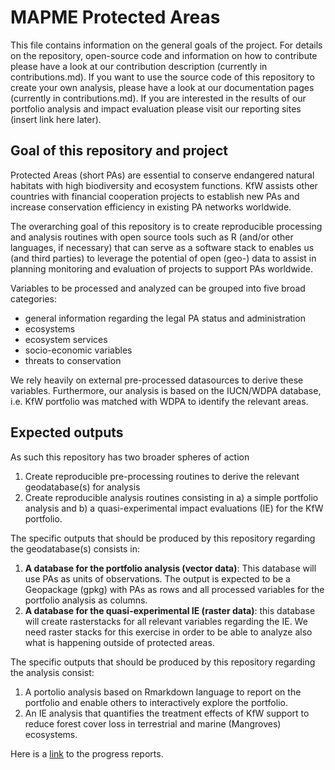 # MAPME Protected Areas
This file contains information on the general goals of the project. For details on the repository, open-source code and information on how to contribute please have a look at our contribution description (currently in contributions.md). If you want to use the source code of this repository to create your own analysis, please have a look at our documentation pages (currently in contributions.md). If you are interested in the results of our portfolio analysis and impact evaluation please visit our reporting sites (insert link here later). 

## Goal of this repository and project

Protected Areas (short PAs) are essential to conserve endangered natural habitats with high biodiversity and ecosystem functions. KfW assists other 
countries with financial cooperation projects to establish new PAs and increase conservation efficiency in existing PA networks worldwide. 

The overarching goal of this repository is to create reproducible processing and analysis routines with open source tools such as R 
(and/or other languages, if necessary) that can serve as a software stack to enables us (and third parties) to leverage the potential of open (geo-) data to assist in planning monitoring and evaluation of projects to support PAs worldwide. 

Variables to be processed and analyzed can be grouped into five broad categories:

* general information regarding the legal PA status and administration
* ecosystems
* ecosystem services
* socio-economic variables
* threats to conservation

We rely heavily on external pre-processed datasources to derive these variables. Furthermore, our analysis is based on the IUCN/WDPA database, i.e. KfW portfolio was matched with WDPA to identify the relevant areas. 

## Expected outputs 

As such this repository has two broader spheres of action
1. Create reproducible pre-processing routines to derive the relevant geodatabase(s) for analysis
2. Create reproducible analysis routines consisting in a) a simple portfolio analysis and b) a quasi-experimental impact evaluations (IE) for the KfW portfolio. 

The specific outputs that should be produced by this repository regarding the geodatabase(s) consists in:
1. **A database for the portfolio analysis (vector data)**: This database will use PAs as units of observations. The output is expected to be a Geopackage (gpkg) with PAs as rows and all processed variables for the portfolio analysis as columns. 
2. **A database for the quasi-experimental IE (raster data)**: this database will create rasterstacks for all relevant variables regarding the IE. We need raster stacks for this exercise in order to be able to analyze also what is happening outside of protected areas. 

The specific outputs that should be produced by this repository regarding the analysis consist:

1. A portolio analysis based on Rmarkdown language to report on the portfolio and enable others to interactively explore the portfolio. 
2. An IE analysis that quantifies the treatment effects of KfW support to reduce forest cover loss in terrestrial and marine (Mangroves) ecosystems.


Here is a [link](https://openkfw.github.io/mapme.protectedareas/index.html) to the progress reports. 

